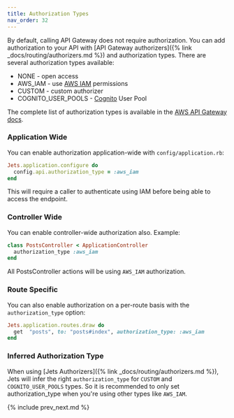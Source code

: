 ```yaml
---
title: Authorization Types
nav_order: 32
---
```


By default, calling API Gateway does not require authorization. You can add authorization to your API with [API Gateway authorizers]({% link _docs/routing/authorizers.md %}) and authorization types. There are several authorization types available:

* NONE - open access
* AWS_IAM - use [AWS IAM](https://aws.amazon.com/iam/) permissions
* CUSTOM - custom authorizer
* COGNITO\_USER\_POOLS - [Cognito](https://aws.amazon.com/cognito/) User Pool

The complete list of authorization types is available in the [AWS API Gateway docs](https://docs.aws.amazon.com/apigateway/api-reference/resource/method/#authorizationType).

### Application Wide

You can enable authorization application-wide with `config/application.rb`:

```ruby
Jets.application.configure do
  config.api.authorization_type = :aws_iam
end
```

This will require a caller to authenticate using IAM before being able to access the endpoint.

### Controller Wide

You can enable controller-wide authorization also.  Example:

```ruby
class PostsController < ApplicationController
  authorization_type :aws_iam
end
```

All PostsController actions will be using `AWS_IAM` authorization.

### Route Specific

You can also enable authorization on a per-route basis with the `authorization_type` option:

```ruby
Jets.application.routes.draw do
  get  "posts", to: "posts#index", authorization_type: :aws_iam
end
```

### Inferred Authorization Type

When using [Jets Authorizers]({% link _docs/routing/authorizers.md %}), Jets will infer the right `authorization_type` for `CUSTOM` and `COGNITO_USER_POOLS` types. So it is recommended to only set authorization_type when you're using other types like `AWS_IAM`.

{% include prev_next.md %}
